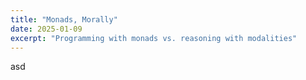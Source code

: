 ```yaml
---
title: "Monads, Morally"
date: 2025-01-09
excerpt: "Programming with monads vs. reasoning with modalities"
---
```


asd

